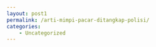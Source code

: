 ```yaml
---
layout: post1
permalink: /arti-mimpi-pacar-ditangkap-polisi/
categories:
    - Uncategorized
---
```


